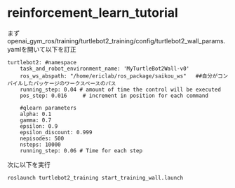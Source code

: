 # reinforcement_learn_tutorial
まずopenai_gym_ros/training/turtlebot2_training/config/turtlebot2_wall_params.yamlを開いて以下を訂正
```
turtlebot2: #namespace
    task_and_robot_environment_name: 'MyTurtleBot2Wall-v0'
    ros_ws_abspath: "/home/ericlab/ros_package/saikou_ws"   ##自分がコンパイルしたパッケージのワークスペースのパス
    running_step: 0.04 # amount of time the control will be executed
    pos_step: 0.016     # increment in position for each command
    
    #qlearn parameters
    alpha: 0.1
    gamma: 0.7
    epsilon: 0.9
    epsilon_discount: 0.999
    nepisodes: 500
    nsteps: 10000
    running_step: 0.06 # Time for each step
```

次に以下を実行
```
roslaunch turtlebot2_training start_training_wall.launch
```
